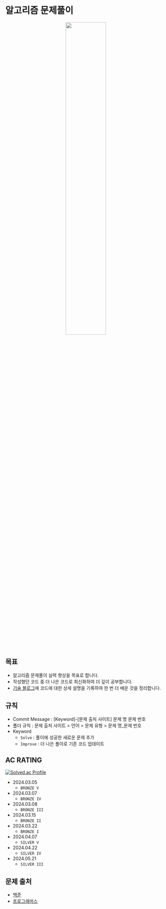 알고리즘 문제풀이
============

<p align="center">
<img src="https://github.com/rudgns328/Algorithm/assets/128586833/04592bc8-6ac5-4836-95b6-f210409e03a9" width="50%" height=50%>
</p>

## 목표
* 알고리즘 문제풀이 실력 향상을 목표로 합니다.
* 작성했던 코드 중 더 나은 코드로 최신화하여 더 깊이 공부합니다.
* [기술 블로그](https://blogimadetosee.tistory.com/)에 코드에 대한 상세 설명을 기록하여 한 번 더 배운 것을 정리합니다.

## 규칙
* Commit Message : [Keyword]-[문제 출처 사이트] 문제 명 문제 번호
* 폴더 규칙 : 문제 출처 사이트 > 언어 > 문제 유형 > 문제 명_문제 번호
* Keyword
  * `Solve` : 풀이에 성공한 새로운 문제 추가
  * `Improve` : 더 나은 풀이로 기존 코드 업데이트
 
## AC RATING
[![Solved.ac Profile](http://mazassumnida.wtf/api/generate_badge?boj=rudgns0328)](https://solved.ac/rudgns0328)
* 2024.03.05
  * `BRONZE V`
* 2024.03.07
  * `BRONZE IV`
* 2024.03.08
  * `BRONZE III`
* 2024.03.15
  * `BRONZE II`
* 2024.03.22
  * `BRONZE I`
* 2024.04.07
  * `SILVER V`
* 2024.04.22
  * `SILVER IV`
* 2024.05.21
  * `SILVER III`


## 문제 출처
* [백준](https://www.acmicpc.net/)
* [프로그래머스](https://programmers.co.kr/)

